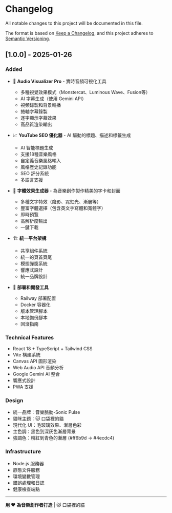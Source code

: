 # Changelog

All notable changes to this project will be documented in this file.

The format is based on [Keep a Changelog](https://keepachangelog.com/en/1.0.0/),
and this project adheres to [Semantic Versioning](https://semver.org/spec/v2.0.0.html).

## [1.0.0] - 2025-01-26

### Added
- 🎵 **Audio Visualizer Pro** - 實時音頻可視化工具
  - 多種視覺效果模式（Monstercat、Luminous Wave、Fusion等）
  - AI 字幕生成（使用 Gemini API）
  - 視頻錄製和背景輪播
  - 捲軸字幕錄製
  - 逐字顯示字幕效果
  - 高品質渲染輸出

- 📈 **YouTube SEO 優化器** - AI 驅動的標題、描述和標籤生成
  - AI 智能標題生成
  - 支援18種音樂風格
  - 自定義音樂風格輸入
  - 風格歷史記錄功能
  - SEO 評分系統
  - 多語言支援

- 🎨 **字體效果生成器** - 為音樂創作製作精美的字卡和封面
  - 多種文字特效（陰影、霓虹光、漸層等）
  - 豐富字體選擇（包含英文手寫體和寬體字）
  - 即時預覽
  - 高解析度輸出
  - 一鍵下載

- 🏗️ **統一平台架構**
  - 共享組件系統
  - 統一的頁首頁尾
  - 模態彈窗系統
  - 響應式設計
  - 統一品牌設計

- 🚀 **部署和開發工具**
  - Railway 部署配置
  - Docker 容器化
  - 版本管理腳本
  - 本地備份腳本
  - 回滾指南

### Technical Features
- React 18 + TypeScript + Tailwind CSS
- Vite 構建系統
- Canvas API 圖形渲染
- Web Audio API 音頻分析
- Google Gemini AI 整合
- 響應式設計
- PWA 支援

### Design
- 統一品牌：音樂脈動-Sonic Pulse
- 貓咪主題：🐱 口袋裡的貓
- 現代化 UI：毛玻璃效果、漸層色彩
- 主色調：黑色到深灰色漸層背景
- 強調色：粉紅到青色的漸層 (#ff6b9d → #4ecdc4)

### Infrastructure
- Node.js 服務器
- 靜態文件服務
- 環境變數管理
- 錯誤處理和日誌
- 健康檢查端點

---

**用 ❤️ 為音樂創作者打造** | 🐱 口袋裡的貓

